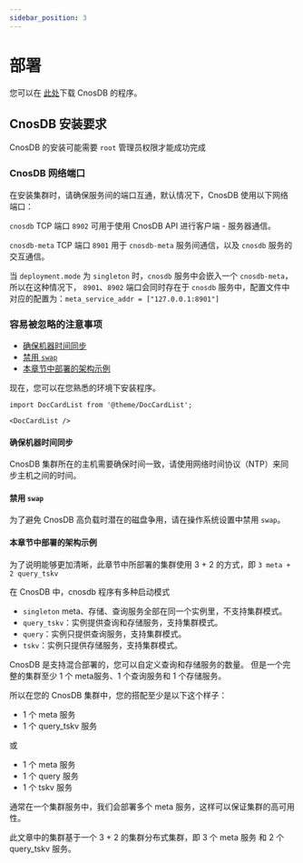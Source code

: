 ```yaml
---
sidebar_position: 3
---
```


# 部署

您可以在 [此处](https://cn.cnosdb.com/download/)下载 CnosDB 的程序。

## CnosDB 安装要求

CnosDB 的安装可能需要 `root` 管理员权限才能成功完成

### CnosDB 网络端口

在安装集群时，请确保服务间的端口互通，默认情况下，CnosDB 使用以下网络端口：

`cnosdb` TCP 端口 `8902` 可用于使用 CnosDB API 进行客户端 - 服务器通信。

`cnosdb-meta` TCP 端口 `8901` 用于 `cnosdb-meta` 服务间通信，以及 `cnosdb` 服务的交互通信。

当 `deployment.mode` 为 `singleton` 时，`cnosdb` 服务中会嵌入一个 `cnosdb-meta`，所以在这种情况下， `8901`、`8902` 端口会同时存在于 `cnosdb` 服务中，配置文件中对应的配置为：`meta_service_addr = ["127.0.0.1:8901"]`

### 容易被忽略的注意事项

  - [确保机器时间同步](#确保机器时间同步)
  - [禁用 `swap`](#禁用-swap)
  - [本章节中部署的架构示例](#本章节中部署的架构示例)

现在，您可以在您熟悉的环境下安装程序。

```mdx-code-block
import DocCardList from '@theme/DocCardList';

<DocCardList />
```




#### 确保机器时间同步

CnosDB 集群所在的主机需要确保时间一致，请使用网络时间协议（NTP）来同步主机之间的时间。

#### 禁用 `swap`

为了避免 CnosDB 高负载时潜在的磁盘争用，请在操作系统设置中禁用 `swap`。

#### 本章节中部署的架构示例

为了说明能够更加清晰，此章节中所部署的集群使用 3 + 2 的方式，即 `3 meta + 2 query_tskv`

在 CnosDB 中，cnosdb 程序有多种启动模式

- `singleton` meta、存储、查询服务全部在同一个实例里，不支持集群模式。
- `query_tskv`：实例提供查询和存储服务，支持集群模式。
- `query`：实例只提供查询服务，支持集群模式。
- `tskv`：实例只提供存储服务，支持集群模式。

CnosDB 是支持混合部署的，您可以自定义查询和存储服务的数量。
但是一个完整的集群至少 1 个 meta服务、1 个查询服务和 1 个存储服务。

所以在您的 CnosDB 集群中，您的搭配至少是以下这个样子：

- 1 个 meta 服务
- 1 个 query_tskv 服务

或

- 1 个 meta 服务
- 1 个 query 服务
- 1 个 tskv 服务

通常在一个集群服务中，我们会部署多个 meta 服务，这样可以保证集群的高可用性。

此文章中的集群基于一个 3 + 2 的集群分布式集群，即 3 个 meta 服务 和 2 个 query_tskv 服务。
